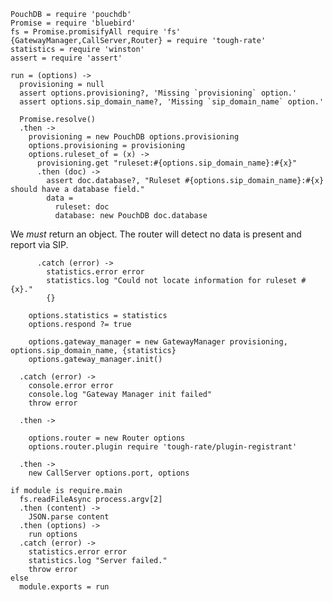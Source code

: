     PouchDB = require 'pouchdb'
    Promise = require 'bluebird'
    fs = Promise.promisifyAll require 'fs'
    {GatewayManager,CallServer,Router} = require 'tough-rate'
    statistics = require 'winston'
    assert = require 'assert'

    run = (options) ->
      provisioning = null
      assert options.provisioning?, 'Missing `provisioning` option.'
      assert options.sip_domain_name?, 'Missing `sip_domain_name` option.'

      Promise.resolve()
      .then ->
        provisioning = new PouchDB options.provisioning
        options.provisioning = provisioning
        options.ruleset_of = (x) ->
          provisioning.get "ruleset:#{options.sip_domain_name}:#{x}"
          .then (doc) ->
            assert doc.database?, "Ruleset #{options.sip_domain_name}:#{x} should have a database field."
            data =
              ruleset: doc
              database: new PouchDB doc.database

We _must_ return an object. The router will detect no data is present and report via SIP.

          .catch (error) ->
            statistics.error error
            statistics.log "Could not locate information for ruleset #{x}."
            {}

        options.statistics = statistics
        options.respond ?= true

        options.gateway_manager = new GatewayManager provisioning, options.sip_domain_name, {statistics}
        options.gateway_manager.init()

      .catch (error) ->
        console.error error
        console.log "Gateway Manager init failed"
        throw error

      .then ->

        options.router = new Router options
        options.router.plugin require 'tough-rate/plugin-registrant'

      .then ->
        new CallServer options.port, options

    if module is require.main
      fs.readFileAsync process.argv[2]
      .then (content) ->
        JSON.parse content
      .then (options) ->
        run options
      .catch (error) ->
        statistics.error error
        statistics.log "Server failed."
        throw error
    else
      module.exports = run

